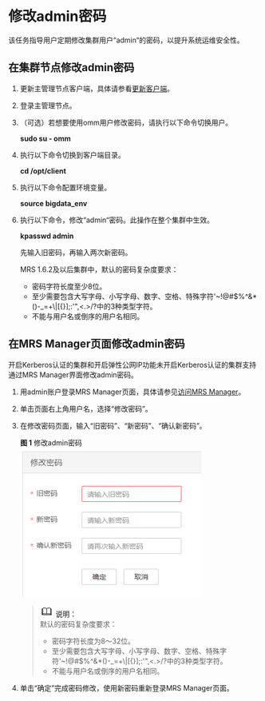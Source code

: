 # 修改admin密码<a name="ZH-CN_TOPIC_0173397676"></a>

该任务指导用户定期修改集群用户“admin“的密码，以提升系统运维安全性。

## 在集群节点修改admin密码<a name="section41705179143539"></a>

1.  更新主管理节点客户端，具体请参看[更新客户端](更新客户端.md)。
2.  登录主管理节点。
3.  （可选）若想要使用omm用户修改密码，请执行以下命令切换用户。

    **sudo su - omm**

4.  执行以下命令切换到客户端目录。

    **cd /opt/client**

5.  执行以下命令配置环境变量。

    **source bigdata\_env**

6.  执行以下命令，修改“admin“密码。此操作在整个集群中生效。

    **kpasswd admin**

    先输入旧密码，再输入两次新密码。

    MRS 1.6.2及以后集群中，默认的密码复杂度要求：

    -   密码字符长度至少8位。
    -   至少需要包含大写字母、小写字母、数字、空格、特殊字符'\~!@\#$%^&\*\(\)-\_=+\\|\[\{\}\];:'",<.\>/?中的3种类型字符。
    -   不能与用户名或倒序的用户名相同。


## 在MRS Manager页面修改admin密码<a name="section59954398143935"></a>

开启Kerberos认证的集群和开启弹性公网IP功能未开启Kerberos认证的集群支持通过MRS Manager界面修改admin密码。

1.  用admin账户登录MRS Manager页面，具体请参见[访问MRS Manager](访问MRS-Manager.md)。
2.  单击页面右上角用户名，选择“修改密码”。
3.  在修改密码页面，输入“旧密码”、“新密码”、“确认新密码”。

    **图 1**  修改admin密码<a name="fig4168151113457"></a>  
    ![](figures/修改admin密码.png "修改admin密码")

    >![](public_sys-resources/icon-note.gif) **说明：**   
    >默认的密码复杂度要求：  
    >-   密码字符长度为8～32位。  
    >-   至少需要包含大写字母、小写字母、数字、空格、特殊字符'\~!@\#$%^&\*\(\)-\_=+\\|\[\{\}\];:'",<.\>/?中的3种类型字符。  
    >-   不能与用户名或倒序的用户名相同。  

4.  单击“确定”完成密码修改，使用新密码重新登录MRS Manager页面。

